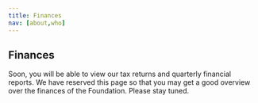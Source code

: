 ```yaml
---
title: Finances
nav: [about,who]
---
```


## Finances ##

Soon, you will be able to view our tax returns and quarterly financial reports.  We have reserved this page so that you may get a good overview over the finances of the Foundation.  Please stay tuned.
